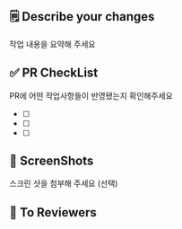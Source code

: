 <!--- pr 제목 : [Feat] #(jira이슈번호) 작업 내용 // merge 위치 확인!! -->

## 🗒️ Describe your changes

작업 내용을 요약해 주세요

## ✅ PR CheckList

PR에 어떤 작업사항들이 반영됐는지 확인해주세요

- [ ]
- [ ]
- [ ]

## 📸 ScreenShots

스크린 샷을 첨부해 주세요 (선택)

## 🤔 To Reviewers
